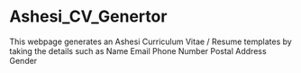 # Ashesi_CV_Genertor


This webpage generates an Ashesi Curriculum Vitae / Resume templates by taking the details such as 
 Name 
 Email
 Phone Number
 Postal Address 
 Gender
  
